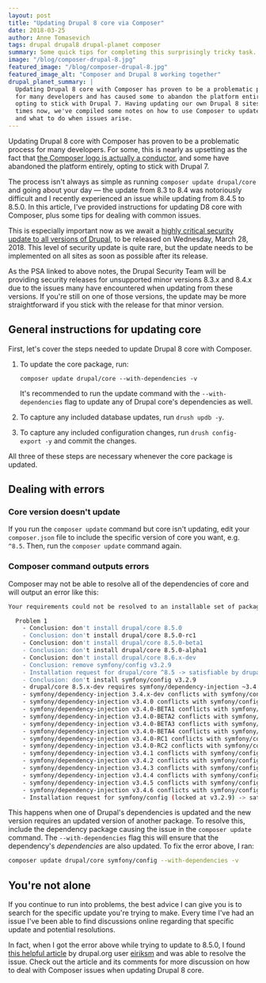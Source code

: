 ```yaml
---
layout: post
title: "Updating Drupal 8 core via Composer"
date: 2018-03-25
author: Anne Tomasevich
tags: drupal drupal8 drupal-planet composer
summary: Some quick tips for completing this surprisingly tricky task.
image: "/blog/composer-drupal-8.jpg"
featured_image: "/blog/composer-drupal-8.jpg"
featured_image_alt: "Composer and Drupal 8 working together"
drupal_planet_summary: |
  Updating Drupal 8 core with Composer has proven to be a problematic process
  for many developers and has caused some to abandon the platform entirely,
  opting to stick with Drupal 7. Having updating our own Drupal 8 sites many
  times now, we've compiled some notes on how to use Composer to update core
  and what to do when issues arise.
---
```


Updating Drupal 8 core with Composer has proven to be a problematic process for many developers. For some, this is nearly as upsetting as the fact that [the Composer logo is actually a conductor](https://github.com/composer/getcomposer.org/issues/36), and some have abandoned the platform entirely, opting to stick with Drupal 7.

The process isn't always as simple as running `composer update drupal/core` and going about your day — the update from 8.3 to 8.4 was notoriously difficult and I recently experienced an issue while updating from 8.4.5 to 8.5.0. In this article, I've provided instructions for updating D8 core with Composer, plus some tips for dealing with common issues.

This is especially important now as we await a [highly critical security update to all versions of Drupal](https://www.drupal.org/psa-2018-001), to be released on Wednesday, March 28, 2018. This level of security update is quite rare, but the update needs to be implemented on all sites as soon as possible after its release.

As the PSA linked to above notes, the Drupal Security Team will be providing security releases for unsupported minor versions 8.3.x and 8.4.x due to the issues many have encountered when updating from these versions. If you're still on one of those versions, the update may be more straightforward if you stick with the release for that minor version.

## General instructions for updating core

First, let's cover the steps needed to update Drupal 8 core with Composer.

1. To update the core package, run:

    ```
    composer update drupal/core --with-dependencies -v
    ```

    It's recommended to run the update command with the `--with-dependencies` flag to update any of Drupal core's dependencies as well.

2. To capture any included database updates, run `drush updb -y`.
3. To capture any included configuration changes, run `drush config-export -y` and commit the changes.

All three of these steps are necessary whenever the core package is updated.

## Dealing with errors

### Core version doesn't update

If you run the `composer update` command but core isn't updating, edit your `composer.json` file to include the specific version of core you want, e.g. `^8.5`. Then, run the `composer update` command again.

### Composer command outputs errors

Composer may not be able to resolve all of the dependencies of core and will output an error like this:

```bash
Your requirements could not be resolved to an installable set of packages.

  Problem 1
    - Conclusion: don't install drupal/core 8.5.0
    - Conclusion: don't install drupal/core 8.5.0-rc1
    - Conclusion: don't install drupal/core 8.5.0-beta1
    - Conclusion: don't install drupal/core 8.5.0-alpha1
    - Conclusion: don't install drupal/core 8.6.x-dev
    - Conclusion: remove symfony/config v3.2.9
    - Installation request for drupal/core ^8.5 -> satisfiable by drupal/core[8.5.0, 8.5.0-alpha1, 8.5.0-beta1, 8.5.0-rc1, 8.5.x-dev, 8.6.x-dev].
    - Conclusion: don't install symfony/config v3.2.9
    - drupal/core 8.5.x-dev requires symfony/dependency-injection ~3.4.0 -> satisfiable by symfony/dependency-injection[3.4.x-dev, v3.4.0, v3.4.0-BETA1, v3.4.0-BETA2, v3.4.0-BETA3, v3.4.0-BETA4, v3.4.0-RC1, v3.4.0-RC2, v3.4.1, v3.4.2, v3.4.3, v3.4.4, v3.4.5, v3.4.6].
    - symfony/dependency-injection 3.4.x-dev conflicts with symfony/config[v3.2.9].
    - symfony/dependency-injection v3.4.0 conflicts with symfony/config[v3.2.9].
    - symfony/dependency-injection v3.4.0-BETA1 conflicts with symfony/config[v3.2.9].
    - symfony/dependency-injection v3.4.0-BETA2 conflicts with symfony/config[v3.2.9].
    - symfony/dependency-injection v3.4.0-BETA3 conflicts with symfony/config[v3.2.9].
    - symfony/dependency-injection v3.4.0-BETA4 conflicts with symfony/config[v3.2.9].
    - symfony/dependency-injection v3.4.0-RC1 conflicts with symfony/config[v3.2.9].
    - symfony/dependency-injection v3.4.0-RC2 conflicts with symfony/config[v3.2.9].
    - symfony/dependency-injection v3.4.1 conflicts with symfony/config[v3.2.9].
    - symfony/dependency-injection v3.4.2 conflicts with symfony/config[v3.2.9].
    - symfony/dependency-injection v3.4.3 conflicts with symfony/config[v3.2.9].
    - symfony/dependency-injection v3.4.4 conflicts with symfony/config[v3.2.9].
    - symfony/dependency-injection v3.4.5 conflicts with symfony/config[v3.2.9].
    - symfony/dependency-injection v3.4.6 conflicts with symfony/config[v3.2.9].
    - Installation request for symfony/config (locked at v3.2.9) -> satisfiable by symfony/config[v3.2.9].
```

This happens when one of Drupal's dependencies is updated and the new version requires an updated version of another package. To resolve this, include the dependency package causing the issue in the `composer update` command. The `--with-dependencies` flag this will ensure that the dependency's *dependencies* are also updated. To fix the error above, I ran:

```bash
composer update drupal/core symfony/config --with-dependencies -v
```

## You're not alone

If you continue to run into problems, the best advice I can give you is to search for the specific update you're trying to make. Every time I've had an issue I've been able to find discussions online regarding that specific update and potential resolutions.

In fact, when I got the error above while trying to update to 8.5.0, I found [this helpful article](https://orkjern.com/updating-to-drupal-85-with-composer) by drupal.org user [eiriksm](https://www.drupal.org/u/eiriksm) and was able to resolve the issue. Check out the article and its comments for more discussion on how to deal with Composer issues when updating Drupal 8 core.
